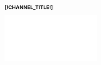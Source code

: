<div class="block tags_block">
    <h3 class="title_block title_block_green">[!CHANNEL_TITLE!]</h3>
    <iframe width="[!CHANNEL_LARGEUR!]" height="[!CHANNEL_HAUTEUR!]" src="[!CHANNEL_LINK!]" frameborder="0" allowfullscreen></iframe>
</div>
